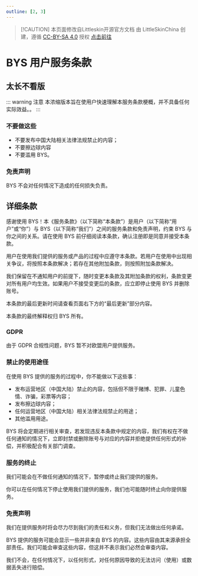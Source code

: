 ```yaml
---
outline: [2, 3]
---
```


> [!CAUTION] 本页面修改自Littleskin开源官方文档
> 由 LittleSkinChina 创建，遵循 [CC-BY-SA 4.0](https://creativecommons.org/licenses/by-sa/4.0/) 授权
> [<BSSection>点击前往</BSSection>](https://github.com/LittleSkinChina/manual-ng)

# BYS 用户服务条款

## 太长不看版

::: warning 注意
本浓缩版本旨在使用户快速理解本服务条款梗概，并不具备任何实际效益。。
:::

### 不要做这些

- 不要发布中国大陆相关法律法规禁止的内容；
- 不要擦边球内容
- 不要滥用 BYS。

### 免责声明

BYS 不会对任何情况下造成的任何损失负责。

## 详细条款

感谢使用 BYS！本《服务条款》（以下简称“本条款”）是用户（以下简称“用户”或“你”）与 BYS（以下简称“我们”）之间的服务条款和免责声明，约束 BYS 与你之间的关系。请在使用 BYS 前仔细阅读本条款，确认注册即是同意并接受本条款。

用户在使用我们提供的服务或产品的过程中应遵守本条款。若用户在使用中出现相关争议，将按照本条款解决；若存在其他附加条款，则按照附加条款解决。

我们保留在不通知用户的前提下，随时变更本条款及其附加条款的权利，条款变更对所有用户均生效。如果用户不接受变更后的条款，应立即停止使用 BYS 并删除账号。

本条款的最后更新时间请查看页面右下方的“最后更新”部分内容。

本条款的最终解释权归 BYS 所有。

### GDPR

由于 GDPR 合规性问题，BYS 暂不对欧盟用户提供服务。

### 禁止的使用途径

在使用 BYS 提供的服务的过程中，你不能做以下这些事：

- 发布运营地区（中国大陆）禁止的内容，包括但不限于赌博、犯罪、儿童色情、诈骗，彩票等内容；
- 发布擦边球内容；
- 任何运营地区（中国大陆）相关法律法规禁止的用途；
- 其他滥用用途。

BYS 将会定期进行相关审查，若发现违反本条款中规定的内容，我们有权在不做任何通知的情况下，立即封禁或删除账号与对应的内容并拒绝提供任何形式的补偿，并积极配合有关部门调查。

### 服务的终止

我们可能会在不做任何通知的情况下，暂停或终止我们提供的服务。

你可以在任何情况下停止使用我们提供的服务，我们也可能随时终止向你提供服务。

### 免责声明

我们在提供服务时将会尽力尽到我们的责任和义务，但我们无法做出任何承诺。

BYS 提供的服务可能会显示一些并非来自 BYS 的内容。这些内容由其来源承担全部责任。我们可能会审查这些内容，但这并不表示我们必然会审查内容。

我们不会，在任何情况下，以任何形式，对任何原因导致的无法访问（使用）或数据丢失进行赔偿。
